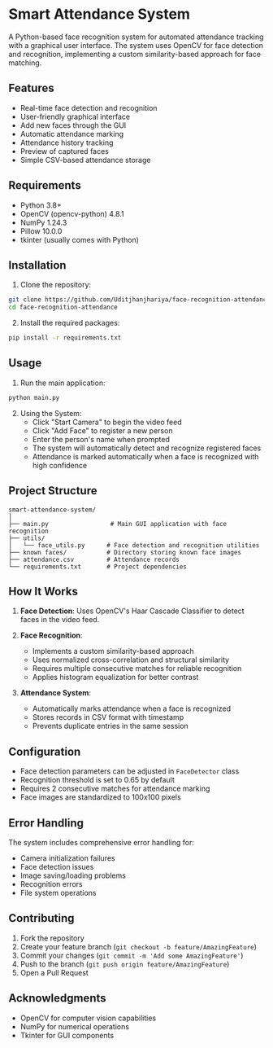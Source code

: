# Smart Attendance System

A Python-based face recognition system for automated attendance tracking with a graphical user interface. The system uses OpenCV for face detection and recognition, implementing a custom similarity-based approach for face matching.

## Features

- Real-time face detection and recognition
- User-friendly graphical interface
- Add new faces through the GUI
- Automatic attendance marking
- Attendance history tracking
- Preview of captured faces
- Simple CSV-based attendance storage

## Requirements

- Python 3.8+
- OpenCV (opencv-python) 4.8.1
- NumPy 1.24.3
- Pillow 10.0.0
- tkinter (usually comes with Python)

## Installation

1. Clone the repository:
```bash
git clone https://github.com/Uditjhanjhariya/face-recognition-attendance.git
cd face-recognition-attendance
```

2. Install the required packages:
```bash
pip install -r requirements.txt
```

## Usage

1. Run the main application:
```bash
python main.py
```

2. Using the System:
   - Click "Start Camera" to begin the video feed
   - Click "Add Face" to register a new person
   - Enter the person's name when prompted
   - The system will automatically detect and recognize registered faces
   - Attendance is marked automatically when a face is recognized with high confidence

## Project Structure

```
smart-attendance-system/
│
├── main.py                 # Main GUI application with face recognition
├── utils/
│   └── face_utils.py      # Face detection and recognition utilities
├── known faces/           # Directory storing known face images
├── attendance.csv         # Attendance records
└── requirements.txt       # Project dependencies
```

## How It Works

1. **Face Detection**: Uses OpenCV's Haar Cascade Classifier to detect faces in the video feed.

2. **Face Recognition**: 
   - Implements a custom similarity-based approach
   - Uses normalized cross-correlation and structural similarity
   - Requires multiple consecutive matches for reliable recognition
   - Applies histogram equalization for better contrast

3. **Attendance System**:
   - Automatically marks attendance when a face is recognized
   - Stores records in CSV format with timestamp
   - Prevents duplicate entries in the same session

## Configuration

- Face detection parameters can be adjusted in `FaceDetector` class
- Recognition threshold is set to 0.65 by default
- Requires 2 consecutive matches for attendance marking
- Face images are standardized to 100x100 pixels

## Error Handling

The system includes comprehensive error handling for:
- Camera initialization failures
- Face detection issues
- Image saving/loading problems
- Recognition errors
- File system operations

## Contributing

1. Fork the repository
2. Create your feature branch (`git checkout -b feature/AmazingFeature`)
3. Commit your changes (`git commit -m 'Add some AmazingFeature'`)
4. Push to the branch (`git push origin feature/AmazingFeature`)
5. Open a Pull Request


## Acknowledgments

- OpenCV for computer vision capabilities
- NumPy for numerical operations
- Tkinter for GUI components 
